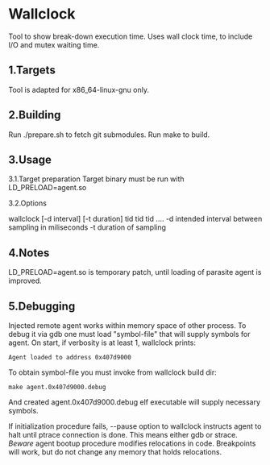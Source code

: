 Wallclock
=========
Tool to show break-down execution time. Uses wall clock time, to include I/O and mutex waiting time.

1.Targets
---------

Tool is adapted for x86_64-linux-gnu only.

2.Building
----------
Run ./prepare.sh to fetch git submodules.
Run make to build.

3.Usage
-------
3.1.Target preparation
Target binary must be run with LD_PRELOAD=agent.so

3.2.Options

wallclock [-d interval] [-t duration] tid tid tid ....
-d intended interval between sampling in miliseconds
-t duration of sampling

4.Notes
-------
LD_PRELOAD=agent.so is temporary patch, until loading of parasite agent is improved.

5.Debugging
-----------
Injected remote agent works within memory space of other process.
To debug it via gdb one must load "symbol-file" that will supply symbols for agent.
On start, if verbosity is at least 1, wallclock prints:

`Agent loaded to address 0x407d9000`

To obtain symbol-file you must invoke from wallclock build dir:

`make agent.0x407d9000.debug`

And created agent.0x407d9000.debug elf executable will supply necessary symbols.

If initialization procedure fails, --pause option to wallclock instructs agent to halt until ptrace connection is done. 
This means either gdb or strace.
*Beware* agent bootup procedure modifies relocations in code. Breakpoints will work, but do not change any memory that holds relocations.

